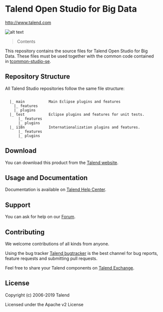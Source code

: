 # Talend Open Studio for Big Data
http://www.talend.com


![alt text](https://www.talend.com/wp-content/uploads/2016/07/talend-logo.png "Talend")


> Contents

This repository contains the source files for Talend Open Studio for Big Data. These files must be used together with the common code contained in [tcommon-studio-se](https://github.com/Talend/tcommon-studio-se).


## Repository Structure
All Talend Studio repositories follow the same file structure:
```

  |_ main           Main Eclipse plugins and features
    |_ features
    |_ plugins
  |_ test           Eclipse plugins and features for unit tests.
      |_ features
      |_ plugins
  |_ i18n           Internationalization plugins and features.
      |_ features
      |_ plugins
```

## Download

You can download this product from the [Talend website](http://www.talend.com/download/talend-open-studio?qt-product_tos_download_new=0&utm_medium=communityext&utm_source=github&utm_campaign=tosbd).


## Usage and Documentation

Documentation is available on [Talend Help Center](http://help.talend.com/).



## Support

You can ask for help on our [Forum](http://www.talend.com/services/global-technical-support).


## Contributing

We welcome contributions of all kinds from anyone.

Using the bug tracker [Talend bugtracker](http://jira.talendforge.org/) is the best channel for bug reports, feature requests and submitting pull requests.

Feel free to share your Talend components on [Talend Exchange](http://www.talendforge.org/exchange).


## License
 
Copyright (c) 2006-2019 Talend

Licensed under the Apache v2 License

